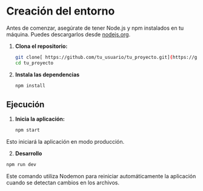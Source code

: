 # Creación del entorno
Antes de comenzar, asegúrate de tener Node.js y npm instalados en tu máquina. Puedes descargarlos desde [nodejs.org](https://nodejs.org/).

1. **Clona el repositorio:**

   ```bash
   git clone[ https://github.com/tu_usuario/tu_proyecto.git](https://github.com/AkumuKernel/transantiago-app.git
   cd tu_proyecto
   ```

2. **Instala las dependencias**
   ```bash
   npm install
   ```   

## Ejecución

1. **Inicia la aplicación:**
   ```bash
   npm start
   ```
Esto iniciará la aplicación en modo producción.

2.  **Desarrollo**
   ```bash
   npm run dev
   ```

Este comando utiliza Nodemon para reiniciar automáticamente la aplicación cuando se detectan cambios en los archivos.
